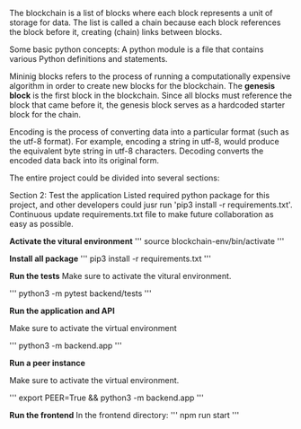 The blockchain is a list of blocks where each block represents a unit of storage for data. The list is called a chain because each block references the block before it, creating (chain) links between blocks.

Some basic python concepts:
A python module is a file that contains various Python definitions and statements. 

Mininig blocks refers to the process of running a computationally expensive algorithm in order to create new blocks for the blockchain. 
The <b>genesis block</b> is the first block in the blockchain. Since all blocks must reference the block that came before it, the genesis block serves as a hardcoded starter block for the chain. 

Encoding is the process of converting data into a particular format (such as the utf-8 format). For example, encoding a string in utf-8, would produce the equivalent byte string in utf-8 characters. Decoding converts the encoded data back into its original form.


The entire project could be divided into several sections:

Section 2: Test the application
Listed required python package for this project, and other developers could jusr run 'pip3 install -r requirements.txt'. Continuous update requirements.txt file to make future collaboration as easy as possible. 


**Activate the vitural environment**
'''
source blockchain-env/bin/activate
'''

**Install all package**
'''
pip3 install -r requirements.txt 
'''

**Run the tests**
Make sure to activate the vitural environment.

'''
python3 -m pytest backend/tests
'''

**Run the application and API**

Make sure to activate the virtual environment

'''
python3 -m backend.app
'''


**Run a peer instance**

Make sure to activate the virtual environment.

'''
export PEER=True && python3 -m backend.app
'''

**Run the frontend**
In the frontend directory:
'''
npm run start 
'''